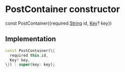 


# PostContainer constructor






const
PostContainer(\{required [String](https://api.flutter.dev/flutter/dart-core/String-class.html) id, [Key](https://api.flutter.dev/flutter/foundation/Key-class.html)? key\})





## Implementation

```dart
const PostContainer(\{
  required this.id,
  Key? key,
\}) : super(key: key);
```







